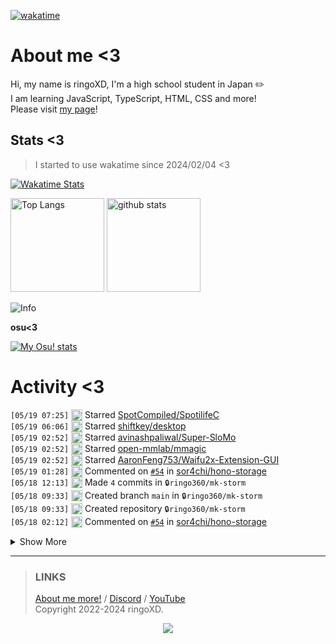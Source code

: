 [![wakatime](https://wakatime.com/badge/user/018d71ab-3f96-48fe-973b-2f7b3d50ecc9.svg)](https://wakatime.com/@018d71ab-3f96-48fe-973b-2f7b3d50ecc9)

# About me <3
<!--
<a href="https://ringoxd.pages.dev"><img src="https://avatars.githubusercontent.com/u/105296365" align="right"></a>
-->

Hi, my name is ringoXD, I'm a high school student in Japan ✏️<br>
I am learning JavaScript, TypeScript, HTML, CSS and more!<br>
Please visit [my page](https://ringoxd.dev/)!

## Stats <3


> I started to use wakatime since 2024/02/04 <3

[![Wakatime Stats](https://github-readme-stats.vercel.app/api/wakatime?username=ringo360&layout=compact&theme=tokyonight)](https://wakatime.com/@ringo360)

<p align="left"> 
  <img alt="Top Langs" height="150px" src="https://github-readme-stats.vercel.app/api/top-langs/?username=ringo360&layout=compact&count_private=true&show_icons=true&theme=tokyonight&custom_title=Used%20Languages!" />
  <img alt="github stats" height="150px" src="https://github-readme-stats.vercel.app/api?username=ringo360&count_private=true&show_icons=true&show_icons=true&theme=tokyonight&custom_title=My%20stats%20<3" />
</p>

![Info](http://github-profile-summary-cards.vercel.app/api/cards/profile-details?username=ringo360&theme=tokyonight)


**osu<3**

[![My Osu! stats](https://osu-sig.vercel.app/card?user=P360Rythm&mode=std&lang=en&blur=6&animation=true&hue=307&mini=true)](https://osu.ppy.sh/users/24734251/)

<!--[![Github activity graph](https://github-readme-activity-graph.vercel.app/graph?username=ringo360&bg_color=000024&color=00ff00&line=8080ff&point=d0d0ff&area=true&hide_border=true)](https://github.com/ashutosh00710/github-readme-activity-graph)-->
<!--[![github-chart](https://github-chart.vercel.app/api?user=ringo360)]-->

# Activity <3
<!--START_SECTION:activity-->
`[05/19 07:25]` <img alt="⭐" src="https://github.com/cheesits456/github-activity-readme/raw/master/icons/star.png" align="top" height="18"> Starred [SpotCompiled/SpotilifeC](https://github.com/SpotCompiled/SpotilifeC)  
`[05/19 06:06]` <img alt="⭐" src="https://github.com/cheesits456/github-activity-readme/raw/master/icons/star.png" align="top" height="18"> Starred [shiftkey/desktop](https://github.com/shiftkey/desktop)  
`[05/19 02:52]` <img alt="⭐" src="https://github.com/cheesits456/github-activity-readme/raw/master/icons/star.png" align="top" height="18"> Starred [avinashpaliwal/Super-SloMo](https://github.com/avinashpaliwal/Super-SloMo)  
`[05/19 02:52]` <img alt="⭐" src="https://github.com/cheesits456/github-activity-readme/raw/master/icons/star.png" align="top" height="18"> Starred [open-mmlab/mmagic](https://github.com/open-mmlab/mmagic)  
`[05/19 02:52]` <img alt="⭐" src="https://github.com/cheesits456/github-activity-readme/raw/master/icons/star.png" align="top" height="18"> Starred [AaronFeng753/Waifu2x-Extension-GUI](https://github.com/AaronFeng753/Waifu2x-Extension-GUI)  
`[05/19 01:28]` <img alt="🗣" src="https://github.com/cheesits456/github-activity-readme/raw/master/icons/comment.png" align="top" height="18"> Commented on [`#54`](https://github.com//sor4chi/hono-storage/issues/54 '[@hono-storage/node-disk] How do I dynamically create directories') in [sor4chi/hono-storage](https://github.com/sor4chi/hono-storage)  
`[05/18 12:13]` <img alt="📝" src="https://github.com/cheesits456/github-activity-readme/raw/master/icons/commit.png" align="top" height="18"> Made `4` commits in <span title="Private Repo">`🔒ringo360/mk-storm`</span>  
`[05/18 09:33]` <img alt="📂" src="https://github.com/cheesits456/github-activity-readme/raw/master/icons/create-branch.png" align="top" height="18"> Created branch `main` in <span title="Private Repo">`🔒ringo360/mk-storm`</span>  
`[05/18 09:33]` <img alt="➕" src="https://github.com/cheesits456/github-activity-readme/raw/master/icons/create-repo.png" align="top" height="18"> Created repository <span title="Private Repo">`🔒ringo360/mk-storm`</span>  
`[05/18 02:12]` <img alt="🗣" src="https://github.com/cheesits456/github-activity-readme/raw/master/icons/comment.png" align="top" height="18"> Commented on [`#54`](https://github.com//sor4chi/hono-storage/issues/54 '[@hono-storage/node-disk] How do I dynamically create directories') in [sor4chi/hono-storage](https://github.com/sor4chi/hono-storage)  

<details><summary>Show More</summary>

`[05/18 01:45]` <img alt="🗣" src="https://github.com/cheesits456/github-activity-readme/raw/master/icons/comment.png" align="top" height="18"> Commented on [`#54`](https://github.com//sor4chi/hono-storage/issues/54 '[@hono-storage/node-disk] How do I dynamically create directories') in [sor4chi/hono-storage](https://github.com/sor4chi/hono-storage)  
`[05/18 01:42]` <img alt="❗️" src="https://github.com/cheesits456/github-activity-readme/raw/master/icons/issue.png" align="top" height="18"> Opened issue [`#54`](https://github.com//sor4chi/hono-storage/issues/54 '[@hono-storage/node-disk] How do I dynamically create directories') in [sor4chi/hono-storage](https://github.com/sor4chi/hono-storage)  
`[05/17 23:09]` <img alt="⭐" src="https://github.com/cheesits456/github-activity-readme/raw/master/icons/star.png" align="top" height="18"> Starred [ZeroMemes/Bedrock-Modding-Wiki](https://github.com/ZeroMemes/Bedrock-Modding-Wiki)  
`[05/16 08:10]` <img alt="📝" src="https://github.com/cheesits456/github-activity-readme/raw/master/icons/commit.png" align="top" height="18"> Made `1` commit in [ringo360/wakeup-and-sleep-app](https://github.com/ringo360/wakeup-and-sleep-app)  
`[05/15 11:24]` <img alt="📝" src="https://github.com/cheesits456/github-activity-readme/raw/master/icons/commit.png" align="top" height="18"> Made `1` commit in [ringo360/ojisan-api](https://github.com/ringo360/ojisan-api)  
`[05/15 11:24]` <img alt="📂" src="https://github.com/cheesits456/github-activity-readme/raw/master/icons/create-branch.png" align="top" height="18"> Created branch [`main`](https://github.com/ringo360/ojisan-api/tree/main) in [ringo360/ojisan-api](https://github.com/ringo360/ojisan-api)  
`[05/15 11:24]` <img alt="➕" src="https://github.com/cheesits456/github-activity-readme/raw/master/icons/create-repo.png" align="top" height="18"> Created repository [ringo360/ojisan-api](https://github.com/ringo360/ojisan-api)  
`[05/15 10:44]` <img alt="⭐" src="https://github.com/cheesits456/github-activity-readme/raw/master/icons/star.png" align="top" height="18"> Starred [greymd/ojichat](https://github.com/greymd/ojichat)  
`[05/15 09:15]` <img alt="📝" src="https://github.com/cheesits456/github-activity-readme/raw/master/icons/commit.png" align="top" height="18"> Made `1` commit in <span title="Private Repo">`🔒ringo360/bio-workers`</span>  
`[05/15 09:15]` <img alt="📝" src="https://github.com/cheesits456/github-activity-readme/raw/master/icons/commit.png" align="top" height="18"> Made `1` commit in <span title="Private Repo">`🔒ringo360/bio-page`</span>  
`[05/15 08:47]` <img alt="⭐" src="https://github.com/cheesits456/github-activity-readme/raw/master/icons/star.png" align="top" height="18"> Starred [eidam/cf-workers-status-page](https://github.com/eidam/cf-workers-status-page)  
`[05/14 23:02]` <img alt="⭐" src="https://github.com/cheesits456/github-activity-readme/raw/master/icons/star.png" align="top" height="18"> Starred [freeCodeCamp/freeCodeCamp](https://github.com/freeCodeCamp/freeCodeCamp)  
`[05/14 10:03]` <img alt="📝" src="https://github.com/cheesits456/github-activity-readme/raw/master/icons/commit.png" align="top" height="18"> Made `2` commits in <span title="Private Repo">`🔒ringo360/nsfw-viewer-v2`</span>  
`[05/14 08:08]` <img alt="📝" src="https://github.com/cheesits456/github-activity-readme/raw/master/icons/commit.png" align="top" height="18"> Made `4` commits in [ringo360/wakeup-and-sleep-app](https://github.com/ringo360/wakeup-and-sleep-app)  
`[05/14 07:20]` <img alt="🗣" src="https://github.com/cheesits456/github-activity-readme/raw/master/icons/comment.png" align="top" height="18"> Commented on [`#1`](https://github.com//ringo360/wakeup-and-sleep-app/issues/1 'register system') in [ringo360/wakeup-and-sleep-app](https://github.com/ringo360/wakeup-and-sleep-app)  
`[05/14 07:19]` <img alt="🗣" src="https://github.com/cheesits456/github-activity-readme/raw/master/icons/comment.png" align="top" height="18"> Commented on [`#1`](https://github.com//ringo360/wakeup-and-sleep-app/issues/1 'register system') in [ringo360/wakeup-and-sleep-app](https://github.com/ringo360/wakeup-and-sleep-app)  
`[05/14 06:47]` <img alt="📝" src="https://github.com/cheesits456/github-activity-readme/raw/master/icons/commit.png" align="top" height="18"> Made `1` commit in [ringo360/wakeup-and-sleep-app](https://github.com/ringo360/wakeup-and-sleep-app)  
`[05/14 06:38]` <img alt="❗️" src="https://github.com/cheesits456/github-activity-readme/raw/master/icons/issue.png" align="top" height="18"> Opened issue [`#1`](https://github.com//ringo360/wakeup-and-sleep-app/issues/1 'register system') in [ringo360/wakeup-and-sleep-app](https://github.com/ringo360/wakeup-and-sleep-app)  
`[05/14 00:43]` <img alt="🗣" src="https://github.com/cheesits456/github-activity-readme/raw/master/icons/comment.png" align="top" height="18"> Commented on `#1` in <span title="Private Repo">`🔒ringo360/nsfw-viewer-v2`</span>  
`[05/13 23:10]` <img alt="⭐" src="https://github.com/cheesits456/github-activity-readme/raw/master/icons/star.png" align="top" height="18"> Starred [ucchyocean/LunaChat](https://github.com/ucchyocean/LunaChat)  
`[05/13 15:38]` <img alt="❗️" src="https://github.com/cheesits456/github-activity-readme/raw/master/icons/issue.png" align="top" height="18"> Opened issue `#1` in <span title="Private Repo">`🔒ringo360/nsfw-viewer-v2`</span>  
`[05/13 15:29]` <img alt="📝" src="https://github.com/cheesits456/github-activity-readme/raw/master/icons/commit.png" align="top" height="18"> Made `1` commit in <span title="Private Repo">`🔒ringo360/nsfw-viewer-v2`</span>  
`[05/13 15:21]` <img alt="📂" src="https://github.com/cheesits456/github-activity-readme/raw/master/icons/create-branch.png" align="top" height="18"> Created branch `master` in <span title="Private Repo">`🔒ringo360/nsfw-viewer-v2`</span>  
`[05/13 15:21]` <img alt="➕" src="https://github.com/cheesits456/github-activity-readme/raw/master/icons/create-repo.png" align="top" height="18"> Created repository <span title="Private Repo">`🔒ringo360/nsfw-viewer-v2`</span>  
`[05/13 12:27]` <img alt="📝" src="https://github.com/cheesits456/github-activity-readme/raw/master/icons/commit.png" align="top" height="18"> Made `5` commits in <span title="Private Repo">`🔒ringo360/nsfw-viewer`</span>  
`[05/12 13:36]` <img alt="📂" src="https://github.com/cheesits456/github-activity-readme/raw/master/icons/create-branch.png" align="top" height="18"> Created branch `main` in <span title="Private Repo">`🔒ringo360/nsfw-viewer`</span>  
`[05/12 13:36]` <img alt="➕" src="https://github.com/cheesits456/github-activity-readme/raw/master/icons/create-repo.png" align="top" height="18"> Created repository <span title="Private Repo">`🔒ringo360/nsfw-viewer`</span>  
`[05/12 12:48]` <img alt="⭐" src="https://github.com/cheesits456/github-activity-readme/raw/master/icons/star.png" align="top" height="18"> Starred [mayuki/Mimosa](https://github.com/mayuki/Mimosa)  
`[05/12 12:20]` <img alt="⭐" src="https://github.com/cheesits456/github-activity-readme/raw/master/icons/star.png" align="top" height="18"> Starred [r-u-c-y/discord-fast-message](https://github.com/r-u-c-y/discord-fast-message)  
`[05/12 07:36]` <img alt="⭐" src="https://github.com/cheesits456/github-activity-readme/raw/master/icons/star.png" align="top" height="18"> Starred [sor4chi/hono-storage](https://github.com/sor4chi/hono-storage)  
`[05/12 05:20]` <img alt="📝" src="https://github.com/cheesits456/github-activity-readme/raw/master/icons/commit.png" align="top" height="18"> Made `8` commits in <span title="Private Repo">`🔒ringo360/bio-page`</span>  
`[05/10 05:00]` <img alt="🗣" src="https://github.com/cheesits456/github-activity-readme/raw/master/icons/comment.png" align="top" height="18"> Commented on [`#88`](https://github.com//TeamSekai/Sekai.Explode/issues/88 '/skip コマンド時特定のロール以外はVCに参加している半数の同意がない限りスキップができない(どうでもいいかも)') in [TeamSekai/Sekai.Explode](https://github.com/TeamSekai/Sekai.Explode)  
`[05/10 04:59]` <img alt="🗣" src="https://github.com/cheesits456/github-activity-readme/raw/master/icons/comment.png" align="top" height="18"> Commented on [`#88`](https://github.com//TeamSekai/Sekai.Explode/issues/88 '/skip コマンド時特定のロール以外はVCに参加している半数の同意がない限りスキップができない(どうでもいいかも)') in [TeamSekai/Sekai.Explode](https://github.com/TeamSekai/Sekai.Explode)  
`[05/09 09:20]` <img alt="📝" src="https://github.com/cheesits456/github-activity-readme/raw/master/icons/commit.png" align="top" height="18"> Made `6` commits in [TeamSekai/Sekai.Explode](https://github.com/TeamSekai/Sekai.Explode)  
`[05/09 09:20]` <img alt="🎉" src="https://github.com/cheesits456/github-activity-readme/raw/master/icons/merge.png" align="top" height="18"> Merged PR [`#100`](https://github.com//TeamSekai/Sekai.Explode/pull/100 '中国語のREADME_CN.mdを追加。') in [TeamSekai/Sekai.Explode](https://github.com/TeamSekai/Sekai.Explode)  
`[05/09 09:20]` <img alt="🗣" src="https://github.com/cheesits456/github-activity-readme/raw/master/icons/comment.png" align="top" height="18"> Commented on [`#100`](https://github.com//TeamSekai/Sekai.Explode/issues/100 '中国語のREADME_CN.mdを追加。') in [TeamSekai/Sekai.Explode](https://github.com/TeamSekai/Sekai.Explode)  
`[05/09 09:19]` <img alt="🔍" src="https://github.com/cheesits456/github-activity-readme/raw/master/icons/review.png" align="top" height="18"> Reviewed [`#100`](https://github.com//TeamSekai/Sekai.Explode/pull/100 '中国語のREADME_CN.mdを追加。') in [TeamSekai/Sekai.Explode](https://github.com/TeamSekai/Sekai.Explode)  
`[05/09 09:15]` <img alt="🗣" src="https://github.com/cheesits456/github-activity-readme/raw/master/icons/comment.png" align="top" height="18"> Commented on [`#99`](https://github.com//TeamSekai/Sekai.Explode/issues/99 'サーバーごとの権限管理システム (#92)') in [TeamSekai/Sekai.Explode](https://github.com/TeamSekai/Sekai.Explode)  
`[05/09 09:15]` <img alt="📝" src="https://github.com/cheesits456/github-activity-readme/raw/master/icons/commit.png" align="top" height="18"> Made `15` commits in [TeamSekai/Sekai.Explode](https://github.com/TeamSekai/Sekai.Explode)  
`[05/09 09:15]` <img alt="❗️" src="https://github.com/cheesits456/github-activity-readme/raw/master/icons/issue.png" align="top" height="18"> Closed issue [`#92`](https://github.com//TeamSekai/Sekai.Explode/issues/92 '権限システムの改善と強化') in [TeamSekai/Sekai.Explode](https://github.com/TeamSekai/Sekai.Explode)  
`[05/09 09:15]` <img alt="🎉" src="https://github.com/cheesits456/github-activity-readme/raw/master/icons/merge.png" align="top" height="18"> Merged PR [`#99`](https://github.com//TeamSekai/Sekai.Explode/pull/99 'サーバーごとの権限管理システム (#92)') in [TeamSekai/Sekai.Explode](https://github.com/TeamSekai/Sekai.Explode)  
`[05/09 09:14]` <img alt="🔍" src="https://github.com/cheesits456/github-activity-readme/raw/master/icons/review.png" align="top" height="18"> Reviewed [`#99`](https://github.com//TeamSekai/Sekai.Explode/pull/99 'サーバーごとの権限管理システム (#92)') in [TeamSekai/Sekai.Explode](https://github.com/TeamSekai/Sekai.Explode)  
`[05/09 09:12]` <img alt="🔍" src="https://github.com/cheesits456/github-activity-readme/raw/master/icons/review.png" align="top" height="18"> Reviewed [`#100`](https://github.com//TeamSekai/Sekai.Explode/pull/100 '中国語のREADME_CN.mdを追加。') in [TeamSekai/Sekai.Explode](https://github.com/TeamSekai/Sekai.Explode)  
`[05/09 09:12]` <img alt="🔍" src="https://github.com/cheesits456/github-activity-readme/raw/master/icons/review.png" align="top" height="18"> Reviewed [`#100`](https://github.com//TeamSekai/Sekai.Explode/pull/100 '中国語のREADME_CN.mdを追加。') in [TeamSekai/Sekai.Explode](https://github.com/TeamSekai/Sekai.Explode)  
`[05/09 09:08]` <img alt="🗣" src="https://github.com/cheesits456/github-activity-readme/raw/master/icons/comment.png" align="top" height="18"> Commented on [`#100`](https://github.com//TeamSekai/Sekai.Explode/issues/100 '中国語のREADME_CN.mdを追加。') in [TeamSekai/Sekai.Explode](https://github.com/TeamSekai/Sekai.Explode)  
`[05/09 07:57]` <img alt="📝" src="https://github.com/cheesits456/github-activity-readme/raw/master/icons/commit.png" align="top" height="18"> Made `3` commits in [ringo360/wakeup-and-sleep-app](https://github.com/ringo360/wakeup-and-sleep-app)  
`[05/09 06:52]` <img alt="🗣" src="https://github.com/cheesits456/github-activity-readme/raw/master/icons/comment.png" align="top" height="18"> Commented on [`#99`](https://github.com//TeamSekai/Sekai.Explode/issues/99 'サーバーごとの権限管理システム (#92)') in [TeamSekai/Sekai.Explode](https://github.com/TeamSekai/Sekai.Explode)  
`[05/08 10:11]` <img alt="📝" src="https://github.com/cheesits456/github-activity-readme/raw/master/icons/commit.png" align="top" height="18"> Made `1` commit in <span title="Private Repo">`🔒ringo360/MCBE-DiscordBridge`</span>  
`[05/07 14:50]` <img alt="📝" src="https://github.com/cheesits456/github-activity-readme/raw/master/icons/commit.png" align="top" height="18"> Made `1` commit in [ringo360/blog](https://github.com/ringo360/blog)  
`[05/07 08:12]` <img alt="📝" src="https://github.com/cheesits456/github-activity-readme/raw/master/icons/commit.png" align="top" height="18"> Made `6` commits in [ringo360/wakeup-and-sleep-app](https://github.com/ringo360/wakeup-and-sleep-app)  
`[05/07 02:14]` <img alt="⭐" src="https://github.com/cheesits456/github-activity-readme/raw/master/icons/star.png" align="top" height="18"> Starred [Plugily-Projects/MurderMystery](https://github.com/Plugily-Projects/MurderMystery)  
`[05/07 02:14]` <img alt="⭐" src="https://github.com/cheesits456/github-activity-readme/raw/master/icons/star.png" align="top" height="18"> Starred [dexie/Dexie.js](https://github.com/dexie/Dexie.js)  
`[05/06 14:58]` <img alt="📝" src="https://github.com/cheesits456/github-activity-readme/raw/master/icons/commit.png" align="top" height="18"> Made `2` commits in [ringo360/mcje-ping](https://github.com/ringo360/mcje-ping)  
`[05/06 14:03]` <img alt="📂" src="https://github.com/cheesits456/github-activity-readme/raw/master/icons/create-branch.png" align="top" height="18"> Created branch [`main`](https://github.com/ringo360/mcje-ping/tree/main) in [ringo360/mcje-ping](https://github.com/ringo360/mcje-ping)  
`[05/06 14:03]` <img alt="➕" src="https://github.com/cheesits456/github-activity-readme/raw/master/icons/create-repo.png" align="top" height="18"> Created repository [ringo360/mcje-ping](https://github.com/ringo360/mcje-ping)  
`[05/06 14:02]` <img alt="⭐" src="https://github.com/cheesits456/github-activity-readme/raw/master/icons/star.png" align="top" height="18"> Starred [mharj/minecraft-ping](https://github.com/mharj/minecraft-ping)  
`[05/06 01:28]` <img alt="📝" src="https://github.com/cheesits456/github-activity-readme/raw/master/icons/commit.png" align="top" height="18"> Made `1` commit in [ringo360/web-analytics](https://github.com/ringo360/web-analytics)  
`[05/06 01:28]` <img alt="📂" src="https://github.com/cheesits456/github-activity-readme/raw/master/icons/create-branch.png" align="top" height="18"> Created branch [`master`](https://github.com/ringo360/web-analytics/tree/master) in [ringo360/web-analytics](https://github.com/ringo360/web-analytics)  
`[05/06 01:28]` <img alt="➕" src="https://github.com/cheesits456/github-activity-readme/raw/master/icons/create-repo.png" align="top" height="18"> Created repository [ringo360/web-analytics](https://github.com/ringo360/web-analytics)  
`[05/06 01:27]` <img alt="➕" src="https://github.com/cheesits456/github-activity-readme/raw/master/icons/create-repo.png" align="top" height="18"> Created repository [ringo360/web-analytics](https://github.com/ringo360/web-analytics)  
`[05/05 14:44]` <img alt="📝" src="https://github.com/cheesits456/github-activity-readme/raw/master/icons/commit.png" align="top" height="18"> Made `0` commits in [TeamSekai/Sekai.CDN](https://github.com/TeamSekai/Sekai.CDN)  
`[05/05 14:44]` <img alt="❌" src="https://github.com/cheesits456/github-activity-readme/raw/master/icons/delete.png" align="top" height="18"> Deleted `feature/add-gtag` from [TeamSekai/Sekai.CDN](https://github.com/TeamSekai/Sekai.CDN)  
`[05/05 14:44]` <img alt="📝" src="https://github.com/cheesits456/github-activity-readme/raw/master/icons/commit.png" align="top" height="18"> Made `2` commits in [TeamSekai/Sekai.CDN](https://github.com/TeamSekai/Sekai.CDN)  
`[05/05 14:44]` <img alt="🎉" src="https://github.com/cheesits456/github-activity-readme/raw/master/icons/merge.png" align="top" height="18"> Merged PR [`#19`](https://github.com//TeamSekai/Sekai.CDN/pull/19 'bugfix') in [TeamSekai/Sekai.CDN](https://github.com/TeamSekai/Sekai.CDN)  
`[05/05 14:44]` <img alt="✅" src="https://github.com/cheesits456/github-activity-readme/raw/master/icons/pr-open.png" align="top" height="18"> Opened PR [`#19`](https://github.com//TeamSekai/Sekai.CDN/pull/19 'bugfix') in [TeamSekai/Sekai.CDN](https://github.com/TeamSekai/Sekai.CDN)  
`[05/05 14:43]` <img alt="📝" src="https://github.com/cheesits456/github-activity-readme/raw/master/icons/commit.png" align="top" height="18"> Made `4` commits in [TeamSekai/Sekai.CDN](https://github.com/TeamSekai/Sekai.CDN)  
`[05/05 14:20]` <img alt="🎉" src="https://github.com/cheesits456/github-activity-readme/raw/master/icons/merge.png" align="top" height="18"> Merged PR [`#18`](https://github.com//TeamSekai/Sekai.CDN/pull/18 'Gtagを定義可能に') in [TeamSekai/Sekai.CDN](https://github.com/TeamSekai/Sekai.CDN)  
`[05/05 14:20]` <img alt="✅" src="https://github.com/cheesits456/github-activity-readme/raw/master/icons/pr-open.png" align="top" height="18"> Opened PR [`#18`](https://github.com//TeamSekai/Sekai.CDN/pull/18 'Gtagを定義可能に') in [TeamSekai/Sekai.CDN](https://github.com/TeamSekai/Sekai.CDN)  
`[05/05 14:13]` <img alt="📝" src="https://github.com/cheesits456/github-activity-readme/raw/master/icons/commit.png" align="top" height="18"> Made `111` commits in [TeamSekai/Sekai.CDN](https://github.com/TeamSekai/Sekai.CDN)  
`[05/05 12:59]` <img alt="📂" src="https://github.com/cheesits456/github-activity-readme/raw/master/icons/create-branch.png" align="top" height="18"> Created branch [`feature/add-gtag`](https://github.com/TeamSekai/Sekai.CDN/tree/feature/add-gtag) in [TeamSekai/Sekai.CDN](https://github.com/TeamSekai/Sekai.CDN)  
`[05/05 12:38]` <img alt="📝" src="https://github.com/cheesits456/github-activity-readme/raw/master/icons/commit.png" align="top" height="18"> Made `1` commit in [ringo360/ringo360](https://github.com/ringo360/ringo360)  
`[05/05 08:01]` <img alt="⭐" src="https://github.com/cheesits456/github-activity-readme/raw/master/icons/star.png" align="top" height="18"> Starred [natemoo-re/clack](https://github.com/natemoo-re/clack)  
`[05/04 11:57]` <img alt="🗣" src="https://github.com/cheesits456/github-activity-readme/raw/master/icons/comment.png" align="top" height="18"> Commented on [`#17`](https://github.com//TeamSekai/Sekai.CDN/issues/17 'パンくずリスト') in [TeamSekai/Sekai.CDN](https://github.com/TeamSekai/Sekai.CDN)  
`[05/04 09:47]` <img alt="📝" src="https://github.com/cheesits456/github-activity-readme/raw/master/icons/commit.png" align="top" height="18"> Made `1` commit in [TeamSekai/Sekai.CDN](https://github.com/TeamSekai/Sekai.CDN)  
`[05/04 05:07]` <img alt="⭐" src="https://github.com/cheesits456/github-activity-readme/raw/master/icons/star.png" align="top" height="18"> Starred [webbukkit/dynmap](https://github.com/webbukkit/dynmap)  
`[05/04 04:32]` <img alt="⭐" src="https://github.com/cheesits456/github-activity-readme/raw/master/icons/star.png" align="top" height="18"> Starred [ViaVersion/ViaVersion](https://github.com/ViaVersion/ViaVersion)  
`[05/04 03:58]` <img alt="⭐" src="https://github.com/cheesits456/github-activity-readme/raw/master/icons/star.png" align="top" height="18"> Starred [flori4nk/VelocityAutoReconnect](https://github.com/flori4nk/VelocityAutoReconnect)  
`[05/04 03:19]` <img alt="📝" src="https://github.com/cheesits456/github-activity-readme/raw/master/icons/commit.png" align="top" height="18"> Made `1` commit in [ringo360/blog](https://github.com/ringo360/blog)  
`[05/03 16:32]` <img alt="📝" src="https://github.com/cheesits456/github-activity-readme/raw/master/icons/commit.png" align="top" height="18"> Made `5` commits in [ringo360/ringoxd-astro-pages](https://github.com/ringo360/ringoxd-astro-pages)  
`[05/03 12:37]` <img alt="⭐" src="https://github.com/cheesits456/github-activity-readme/raw/master/icons/star.png" align="top" height="18"> Starred [eggsy/lanyard-visualizer](https://github.com/eggsy/lanyard-visualizer)  
`[05/03 11:07]` <img alt="📝" src="https://github.com/cheesits456/github-activity-readme/raw/master/icons/commit.png" align="top" height="18"> Made `2` commits in [ringo360/blog](https://github.com/ringo360/blog)  
`[05/03 08:41]` <img alt="⭐" src="https://github.com/cheesits456/github-activity-readme/raw/master/icons/star.png" align="top" height="18"> Starred [glitch65/Five-nuker](https://github.com/glitch65/Five-nuker)  
`[05/03 07:11]` <img alt="🗣" src="https://github.com/cheesits456/github-activity-readme/raw/master/icons/comment.png" align="top" height="18"> Commented on [`#98`](https://github.com//TeamSekai/Sekai.Explode/issues/98 '/gbanにtimeout機能') in [TeamSekai/Sekai.Explode](https://github.com/TeamSekai/Sekai.Explode)  
`[05/03 06:03]` <img alt="📝" src="https://github.com/cheesits456/github-activity-readme/raw/master/icons/commit.png" align="top" height="18"> Made `1` commit in [ringo360/ringoxd-astro-pages](https://github.com/ringo360/ringoxd-astro-pages)  
`[05/03 05:37]` <img alt="📝" src="https://github.com/cheesits456/github-activity-readme/raw/master/icons/commit.png" align="top" height="18"> Made `2` commits in [ringo360/blog](https://github.com/ringo360/blog)  
`[05/03 05:21]` <img alt="📝" src="https://github.com/cheesits456/github-activity-readme/raw/master/icons/commit.png" align="top" height="18"> Made `1` commit in [ringo360/ringoxd-astro-pages](https://github.com/ringo360/ringoxd-astro-pages)  
`[05/03 02:19]` <img alt="⭐" src="https://github.com/cheesits456/github-activity-readme/raw/master/icons/star.png" align="top" height="18"> Starred [dochne/wappalyzer](https://github.com/dochne/wappalyzer)  
`[05/03 01:05]` <img alt="📝" src="https://github.com/cheesits456/github-activity-readme/raw/master/icons/commit.png" align="top" height="18"> Made `3` commits in <span title="Private Repo">`🔒ringo360/bio-workers`</span>  
`[05/03 00:52]` <img alt="⭐" src="https://github.com/cheesits456/github-activity-readme/raw/master/icons/star.png" align="top" height="18"> Starred [Mist0090/Monoxide-peaceful](https://github.com/Mist0090/Monoxide-peaceful)  
`[05/02 22:49]` <img alt="⭐" src="https://github.com/cheesits456/github-activity-readme/raw/master/icons/star.png" align="top" height="18"> Starred [tonybaloney/vscode-pets](https://github.com/tonybaloney/vscode-pets)  
`[05/02 13:38]` <img alt="📝" src="https://github.com/cheesits456/github-activity-readme/raw/master/icons/commit.png" align="top" height="18"> Made `900` commits in [TeamSekai/Sekai.Explode](https://github.com/TeamSekai/Sekai.Explode)  
`[05/02 13:38]` <img alt="🎉" src="https://github.com/cheesits456/github-activity-readme/raw/master/icons/merge.png" align="top" height="18"> Merged PR [`#96`](https://github.com//TeamSekai/Sekai.Explode/pull/96 'リファクタリング&canvas使用コマンドをImages Featureに (#74)') in [TeamSekai/Sekai.Explode](https://github.com/TeamSekai/Sekai.Explode)  
`[05/02 13:36]` <img alt="🔍" src="https://github.com/cheesits456/github-activity-readme/raw/master/icons/review.png" align="top" height="18"> Reviewed [`#96`](https://github.com//TeamSekai/Sekai.Explode/pull/96 'リファクタリング&canvas使用コマンドをImages Featureに (#74)') in [TeamSekai/Sekai.Explode](https://github.com/TeamSekai/Sekai.Explode)  
`[05/02 13:28]` <img alt="🗣" src="https://github.com/cheesits456/github-activity-readme/raw/master/icons/comment.png" align="top" height="18"> Commented on [`#96`](https://github.com//TeamSekai/Sekai.Explode/issues/96 'リファクタリング&canvas使用コマンドをImages Featureに (#74)') in [TeamSekai/Sekai.Explode](https://github.com/TeamSekai/Sekai.Explode)  
`[05/02 12:41]` <img alt="⭐" src="https://github.com/cheesits456/github-activity-readme/raw/master/icons/star.png" align="top" height="18"> Starred [leoding86/webextension-pixiv-toolkit](https://github.com/leoding86/webextension-pixiv-toolkit)  
`[05/02 10:51]` <img alt="⭐" src="https://github.com/cheesits456/github-activity-readme/raw/master/icons/star.png" align="top" height="18"> Starred [unjs/consola](https://github.com/unjs/consola)  
`[05/02 10:47]` <img alt="📝" src="https://github.com/cheesits456/github-activity-readme/raw/master/icons/commit.png" align="top" height="18"> Made `1` commit in [TeamSekai/.github](https://github.com/TeamSekai/.github)  
`[05/02 10:44]` <img alt="📝" src="https://github.com/cheesits456/github-activity-readme/raw/master/icons/commit.png" align="top" height="18"> Made `0` commits in [TeamSekai/Sekai.Explode](https://github.com/TeamSekai/Sekai.Explode)  
`[05/02 10:44]` <img alt="❌" src="https://github.com/cheesits456/github-activity-readme/raw/master/icons/delete.png" align="top" height="18"> Deleted `bugfix/play-domain` from [TeamSekai/Sekai.Explode](https://github.com/TeamSekai/Sekai.Explode)  
`[05/02 10:38]` <img alt="📝" src="https://github.com/cheesits456/github-activity-readme/raw/master/icons/commit.png" align="top" height="18"> Made `1` commit in [TeamSekai/Sekai.Explode](https://github.com/TeamSekai/Sekai.Explode)  
`[05/02 08:07]` <img alt="📝" src="https://github.com/cheesits456/github-activity-readme/raw/master/icons/commit.png" align="top" height="18"> Made `38` commits in [ringo360/wakeup-and-sleep-app](https://github.com/ringo360/wakeup-and-sleep-app)  
`[05/02 04:09]` <img alt="🗣" src="https://github.com/cheesits456/github-activity-readme/raw/master/icons/comment.png" align="top" height="18"> Commented on [`#15`](https://github.com//TeamSekai/Sekai.CDN/issues/15 'ドラッグ＆ドロップでファイルアップロードできるようにしなさい') in [TeamSekai/Sekai.CDN](https://github.com/TeamSekai/Sekai.CDN)  
`[05/01 22:54]` <img alt="⭐" src="https://github.com/cheesits456/github-activity-readme/raw/master/icons/star.png" align="top" height="18"> Starred [aoijs/aoi.js](https://github.com/aoijs/aoi.js)  
`[05/01 12:46]` <img alt="📝" src="https://github.com/cheesits456/github-activity-readme/raw/master/icons/commit.png" align="top" height="18"> Made `3` commits in [ringo360/blog](https://github.com/ringo360/blog)  
`[04/30 08:15]` <img alt="📝" src="https://github.com/cheesits456/github-activity-readme/raw/master/icons/commit.png" align="top" height="18"> Made `38` commits in [ringo360/wakeup-and-sleep-app](https://github.com/ringo360/wakeup-and-sleep-app)  
`[04/30 06:39]` <img alt="📂" src="https://github.com/cheesits456/github-activity-readme/raw/master/icons/create-branch.png" align="top" height="18"> Created branch [`main`](https://github.com/ringo360/wakeup-and-sleep-app/tree/main) in [ringo360/wakeup-and-sleep-app](https://github.com/ringo360/wakeup-and-sleep-app)  
`[04/30 06:39]` <img alt="📝" src="https://github.com/cheesits456/github-activity-readme/raw/master/icons/commit.png" align="top" height="18"> Made `1` commit in [ringo360/wakeup-and-sleep-app](https://github.com/ringo360/wakeup-and-sleep-app)  
`[04/30 06:39]` <img alt="➕" src="https://github.com/cheesits456/github-activity-readme/raw/master/icons/create-repo.png" align="top" height="18"> Created repository [ringo360/wakeup-and-sleep-app](https://github.com/ringo360/wakeup-and-sleep-app)  
`[04/29 00:44]` <img alt="⭐" src="https://github.com/cheesits456/github-activity-readme/raw/master/icons/star.png" align="top" height="18"> Starred [WiIIiam278/PAPIProxyBridge](https://github.com/WiIIiam278/PAPIProxyBridge)  
`[04/28 16:21]` <img alt="📝" src="https://github.com/cheesits456/github-activity-readme/raw/master/icons/commit.png" align="top" height="18"> Made `6` commits in <span title="Private Repo">`🔒ringo360/privatebot`</span>  
`[04/28 13:44]` <img alt="📝" src="https://github.com/cheesits456/github-activity-readme/raw/master/icons/commit.png" align="top" height="18"> Made `18` commits in [TeamSekai/Sekai.Explode](https://github.com/TeamSekai/Sekai.Explode)  
`[04/28 13:35]` <img alt="❗️" src="https://github.com/cheesits456/github-activity-readme/raw/master/icons/issue.png" align="top" height="18"> Closed issue [`#94`](https://github.com//TeamSekai/Sekai.Explode/issues/94 '年齢を調べるコマンドの追加') in [TeamSekai/Sekai.Explode](https://github.com/TeamSekai/Sekai.Explode)  
`[04/28 13:35]` <img alt="❗️" src="https://github.com/cheesits456/github-activity-readme/raw/master/icons/issue.png" align="top" height="18"> Closed issue [`#54`](https://github.com//TeamSekai/Sekai.Explode/issues/54 '日時の表示コマンド') in [TeamSekai/Sekai.Explode](https://github.com/TeamSekai/Sekai.Explode)  
`[04/28 13:35]` <img alt="🎉" src="https://github.com/cheesits456/github-activity-readme/raw/master/icons/merge.png" align="top" height="18"> Merged PR [`#95`](https://github.com//TeamSekai/Sekai.Explode/pull/95 '/dateコマンドの追加 (#54, #94)') in [TeamSekai/Sekai.Explode](https://github.com/TeamSekai/Sekai.Explode)  
`[04/28 13:35]` <img alt="🔍" src="https://github.com/cheesits456/github-activity-readme/raw/master/icons/review.png" align="top" height="18"> Reviewed [`#95`](https://github.com//TeamSekai/Sekai.Explode/pull/95 '/dateコマンドの追加 (#54, #94)') in [TeamSekai/Sekai.Explode](https://github.com/TeamSekai/Sekai.Explode)  
`[04/28 13:23]` <img alt="🗣" src="https://github.com/cheesits456/github-activity-readme/raw/master/icons/comment.png" align="top" height="18"> Commented on [`#95`](https://github.com//TeamSekai/Sekai.Explode/issues/95 '/dateコマンドの追加 (#54, #94)') in [TeamSekai/Sekai.Explode](https://github.com/TeamSekai/Sekai.Explode)  
`[04/28 06:15]` <img alt="📝" src="https://github.com/cheesits456/github-activity-readme/raw/master/icons/commit.png" align="top" height="18"> Made `3` commits in <span title="Private Repo">`🔒ringo360/MCBE-DiscordBridge`</span>  
`[04/28 01:47]` <img alt="📝" src="https://github.com/cheesits456/github-activity-readme/raw/master/icons/commit.png" align="top" height="18"> Made `1` commit in [ringo360/blog](https://github.com/ringo360/blog)  
`[04/27 23:27]` <img alt="⭐" src="https://github.com/cheesits456/github-activity-readme/raw/master/icons/star.png" align="top" height="18"> Starred [LiteLDev/LeviLamina](https://github.com/LiteLDev/LeviLamina)  
`[04/27 23:26]` <img alt="⭐" src="https://github.com/cheesits456/github-activity-readme/raw/master/icons/star.png" align="top" height="18"> Starred [AutumnVN/bot](https://github.com/AutumnVN/bot)  
`[04/27 15:53]` <img alt="📝" src="https://github.com/cheesits456/github-activity-readme/raw/master/icons/commit.png" align="top" height="18"> Made `11` commits in [ringo360/URL-Shortener](https://github.com/ringo360/URL-Shortener)  
`[04/27 08:46]` <img alt="📂" src="https://github.com/cheesits456/github-activity-readme/raw/master/icons/create-branch.png" align="top" height="18"> Created branch [`main`](https://github.com/ringo360/URL-Shortener/tree/main) in [ringo360/URL-Shortener](https://github.com/ringo360/URL-Shortener)  
`[04/27 08:46]` <img alt="➕" src="https://github.com/cheesits456/github-activity-readme/raw/master/icons/create-repo.png" align="top" height="18"> Created repository [ringo360/URL-Shortener](https://github.com/ringo360/URL-Shortener)  
`[04/27 07:39]` <img alt="📝" src="https://github.com/cheesits456/github-activity-readme/raw/master/icons/commit.png" align="top" height="18"> Made `1` commit in <span title="Private Repo">`🔒TeamSekai/Sekai.CDN-Viewer`</span>  
`[04/27 07:39]` <img alt="📂" src="https://github.com/cheesits456/github-activity-readme/raw/master/icons/create-branch.png" align="top" height="18"> Created branch `main` in <span title="Private Repo">`🔒TeamSekai/Sekai.CDN-Viewer`</span>  
`[04/27 07:39]` <img alt="➕" src="https://github.com/cheesits456/github-activity-readme/raw/master/icons/create-repo.png" align="top" height="18"> Created repository <span title="Private Repo">`🔒TeamSekai/Sekai.CDN-Viewer`</span>  
`[04/27 04:24]` <img alt="📝" src="https://github.com/cheesits456/github-activity-readme/raw/master/icons/commit.png" align="top" height="18"> Made `1` commit in <span title="Private Repo">`🔒ringo360/yamatomc`</span>  
`[04/27 04:24]` <img alt="📝" src="https://github.com/cheesits456/github-activity-readme/raw/master/icons/commit.png" align="top" height="18"> Made `1` commit in <span title="Private Repo">`🔒ringo360/MCBE-DiscordBridge`</span>  
`[04/27 04:24]` <img alt="📝" src="https://github.com/cheesits456/github-activity-readme/raw/master/icons/commit.png" align="top" height="18"> Made `1` commit in <span title="Private Repo">`🔒ringo360/mayasv`</span>  
`[04/27 04:22]` <img alt="📝" src="https://github.com/cheesits456/github-activity-readme/raw/master/icons/commit.png" align="top" height="18"> Made `1` commit in <span title="Private Repo">`🔒ringo360/bdsx-customized`</span>  
`[04/26 06:48]` <img alt="⭐" src="https://github.com/cheesits456/github-activity-readme/raw/master/icons/star.png" align="top" height="18"> Starred [Snazzah/catcut](https://github.com/Snazzah/catcut)  
`[04/25 11:12]` <img alt="⭐" src="https://github.com/cheesits456/github-activity-readme/raw/master/icons/star.png" align="top" height="18"> Starred [elithrar/workers-hono-rate-limit](https://github.com/elithrar/workers-hono-rate-limit)  
`[04/25 11:11]` <img alt="⭐" src="https://github.com/cheesits456/github-activity-readme/raw/master/icons/star.png" align="top" height="18"> Starred [ziaenso-kuma/yt-dlpGUI](https://github.com/ziaenso-kuma/yt-dlpGUI)  
`[04/25 08:50]` <img alt="🗣" src="https://github.com/cheesits456/github-activity-readme/raw/master/icons/comment.png" align="top" height="18"> Commented on [`#94`](https://github.com//TeamSekai/Sekai.Explode/issues/94 '年齢を調べるコマンドの追加') in [TeamSekai/Sekai.Explode](https://github.com/TeamSekai/Sekai.Explode)  
`[04/24 23:14]` <img alt="❗️" src="https://github.com/cheesits456/github-activity-readme/raw/master/icons/issue.png" align="top" height="18"> Opened issue [`#94`](https://github.com//TeamSekai/Sekai.Explode/issues/94 '年齢を調べるコマンドの追加') in [TeamSekai/Sekai.Explode](https://github.com/TeamSekai/Sekai.Explode)  
`[04/24 22:51]` <img alt="⭐" src="https://github.com/cheesits456/github-activity-readme/raw/master/icons/star.png" align="top" height="18"> Starred [collinalexbell/HackMatrix](https://github.com/collinalexbell/HackMatrix)  
`[04/24 22:50]` <img alt="⭐" src="https://github.com/cheesits456/github-activity-readme/raw/master/icons/star.png" align="top" height="18"> Starred [bcdice/BCDice](https://github.com/bcdice/BCDice)  
`[04/24 22:49]` <img alt="⭐" src="https://github.com/cheesits456/github-activity-readme/raw/master/icons/star.png" align="top" height="18"> Starred [SAWARATSUKI/ServiceLogos](https://github.com/SAWARATSUKI/ServiceLogos)  
`[04/24 13:25]` <img alt="⭐" src="https://github.com/cheesits456/github-activity-readme/raw/master/icons/star.png" align="top" height="18"> Starred [taka-4602/Discord-Backup-Bot](https://github.com/taka-4602/Discord-Backup-Bot)  
`[04/24 13:03]` <img alt="📂" src="https://github.com/cheesits456/github-activity-readme/raw/master/icons/create-branch.png" align="top" height="18"> Created branch `main` in <span title="Private Repo">`🔒ringo360/quicksender`</span>  
`[04/24 13:03]` <img alt="📝" src="https://github.com/cheesits456/github-activity-readme/raw/master/icons/commit.png" align="top" height="18"> Made `1` commit in <span title="Private Repo">`🔒ringo360/quicksender`</span>  
`[04/24 13:03]` <img alt="➕" src="https://github.com/cheesits456/github-activity-readme/raw/master/icons/create-repo.png" align="top" height="18"> Created repository <span title="Private Repo">`🔒ringo360/quicksender`</span>  
`[04/24 13:02]` <img alt="📝" src="https://github.com/cheesits456/github-activity-readme/raw/master/icons/commit.png" align="top" height="18"> Made `2` commits in <span title="Private Repo">`🔒ringo360/WebhookSpammer`</span>  
`[04/24 08:36]` <img alt="📝" src="https://github.com/cheesits456/github-activity-readme/raw/master/icons/commit.png" align="top" height="18"> Made `1` commit in <span title="Private Repo">`🔒ringo360/mayasv`</span>  
`[04/24 08:35]` <img alt="📝" src="https://github.com/cheesits456/github-activity-readme/raw/master/icons/commit.png" align="top" height="18"> Made `1` commit in <span title="Private Repo">`🔒ringo360/bdsx-customized`</span>  
`[04/24 08:35]` <img alt="📝" src="https://github.com/cheesits456/github-activity-readme/raw/master/icons/commit.png" align="top" height="18"> Made `1` commit in <span title="Private Repo">`🔒ringo360/yamatomc`</span>  
`[04/24 08:30]` <img alt="📝" src="https://github.com/cheesits456/github-activity-readme/raw/master/icons/commit.png" align="top" height="18"> Made `2` commits in <span title="Private Repo">`🔒ringo360/mayasv`</span>  
`[04/24 08:30]` <img alt="📝" src="https://github.com/cheesits456/github-activity-readme/raw/master/icons/commit.png" align="top" height="18"> Made `2` commits in <span title="Private Repo">`🔒ringo360/bdsx-customized`</span>  
`[04/24 08:30]` <img alt="📝" src="https://github.com/cheesits456/github-activity-readme/raw/master/icons/commit.png" align="top" height="18"> Made `2` commits in <span title="Private Repo">`🔒ringo360/yamatomc`</span>  
`[04/24 08:29]` <img alt="📝" src="https://github.com/cheesits456/github-activity-readme/raw/master/icons/commit.png" align="top" height="18"> Made `1` commit in <span title="Private Repo">`🔒ringo360/mayasv`</span>  
`[04/24 08:29]` <img alt="📝" src="https://github.com/cheesits456/github-activity-readme/raw/master/icons/commit.png" align="top" height="18"> Made `1` commit in <span title="Private Repo">`🔒ringo360/bdsx-customized`</span>  
`[04/24 08:28]` <img alt="📝" src="https://github.com/cheesits456/github-activity-readme/raw/master/icons/commit.png" align="top" height="18"> Made `2` commits in <span title="Private Repo">`🔒ringo360/yamatomc`</span>  
`[04/23 23:23]` <img alt="⭐" src="https://github.com/cheesits456/github-activity-readme/raw/master/icons/star.png" align="top" height="18"> Starred [mhyfritz/astro-landing-page](https://github.com/mhyfritz/astro-landing-page)  
`[04/23 12:53]` <img alt="⭐" src="https://github.com/cheesits456/github-activity-readme/raw/master/icons/star.png" align="top" height="18"> Starred [draciusss/Updated-Draciusss-1.20.73-](https://github.com/draciusss/Updated-Draciusss-1.20.73-)  
`[04/22 23:17]` <img alt="⭐" src="https://github.com/cheesits456/github-activity-readme/raw/master/icons/star.png" align="top" height="18"> Starred [porsager/postgres](https://github.com/porsager/postgres)  
`[04/22 23:15]` <img alt="⭐" src="https://github.com/cheesits456/github-activity-readme/raw/master/icons/star.png" align="top" height="18"> Starred [mlomb/chat-analytics](https://github.com/mlomb/chat-analytics)  
`[04/22 23:00]` <img alt="⭐" src="https://github.com/cheesits456/github-activity-readme/raw/master/icons/star.png" align="top" height="18"> Starred [Delitefully/DiscordLists](https://github.com/Delitefully/DiscordLists)  
`[04/22 09:45]` <img alt="📝" src="https://github.com/cheesits456/github-activity-readme/raw/master/icons/commit.png" align="top" height="18"> Made `2` commits in <span title="Private Repo">`🔒ringo360/bdsx-customized`</span>  
`[04/22 09:44]` <img alt="📝" src="https://github.com/cheesits456/github-activity-readme/raw/master/icons/commit.png" align="top" height="18"> Made `3` commits in <span title="Private Repo">`🔒ringo360/yamatomc`</span>  
`[04/22 09:44]` <img alt="📝" src="https://github.com/cheesits456/github-activity-readme/raw/master/icons/commit.png" align="top" height="18"> Made `1` commit in <span title="Private Repo">`🔒ringo360/bdsx-customized`</span>  
`[04/22 09:44]` <img alt="📝" src="https://github.com/cheesits456/github-activity-readme/raw/master/icons/commit.png" align="top" height="18"> Made `1` commit in <span title="Private Repo">`🔒ringo360/yamatomc`</span>  

</details>
<!--END_SECTION:activity-->

***

> ### LINKS
> [About me more!](https://ringoxd.dev/) / [Discord](https://ringoxd.dev/discord/) / [YouTube](https://www.youtube.com/@ringo360xd)<br>
> Copyright 2022-2024 ringoXD.

<p align="center"><img src="https://profile-counter.glitch.me/ringo360/count.svg" /></p>

